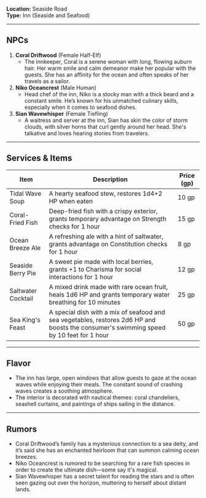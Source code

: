 **Location:** Seaside Road  
**Type:** Inn (Seaside and Seafood)

---

## NPCs

1. **Coral Driftwood** (Female Half-Elf)
    - The innkeeper, Coral is a serene woman with long, flowing auburn hair. Her warm smile and calm demeanor make her popular with the guests. She has an affinity for the ocean and often speaks of her travels as a sailor.
2. **Niko Oceancrest** (Male Human)
    - Head chef of the inn, Niko is a stocky man with a thick beard and a constant smile. He’s known for his unmatched culinary skills, especially when it comes to seafood dishes.
3. **Sian Wavewhisper** (Female Tiefling)
    - A waitress and server at the inn, Sian has skin the color of storm clouds, with silver horns that curl gently around her head. She's talkative and loves hearing stories from travelers.

---

## Services & Items

|Item|Description|Price (gp)|
|---|---|---|
|Tidal Wave Soup|A hearty seafood stew, restores 1d4+2 HP when eaten|10 gp|
|Coral-Fried Fish|Deep-fried fish with a crispy exterior, grants temporary advantage on Strength checks for 1 hour|15 gp|
|Ocean Breeze Ale|A refreshing ale with a hint of saltwater, grants advantage on Constitution checks for 1 hour|8 gp|
|Seaside Berry Pie|A sweet pie made with local berries, grants +1 to Charisma for social interactions for 1 hour|12 gp|
|Saltwater Cocktail|A mixed drink made with rare ocean fruit, heals 1d6 HP and grants temporary water breathing for 10 minutes|25 gp|
|Sea King's Feast|A special dish with a mix of seafood and sea vegetables, restores 2d6 HP and boosts the consumer's swimming speed by 10 feet for 1 hour|50 gp|

---

## Flavor

- The inn has large, open windows that allow guests to gaze at the ocean waves while enjoying their meals. The constant sound of crashing waves creates a soothing atmosphere.
- The interior is decorated with nautical themes: coral chandeliers, seashell curtains, and paintings of ships sailing in the distance.

---

## Rumors

- Coral Driftwood’s family has a mysterious connection to a sea deity, and it’s said she has an enchanted heirloom that can summon calming ocean breezes.
- Niko Oceancrest is rumored to be searching for a rare fish species in order to create the ultimate dish—some say it's magical.
- Sian Wavewhisper has a secret talent for reading the stars and is often seen gazing out over the horizon, muttering to herself about distant lands.